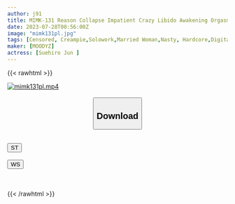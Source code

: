 ```yaml
---
author: j91
title: MIMK-131 Reason Collapse Impatient Crazy Libido Awakening Orgasm! Over 60,000 Copies Of Abstinence Manga Made Live! Don't You Feel It After Your Husband? Jun Suehiro
date: 2023-07-28T00:56:00Z
image: "mimk131pl.jpg"
tags: [Censored, Creampie,Solowork,Married Woman,Nasty, Hardcore,Digital Mosaic,Original Collaboration	]
maker: [MOODYZ]
actress: [Suehiro Jun ]
---
```



{{< rawhtml >}}

<div class="video" data-videoid="b18wKYAXaYhKA4">
    <a href="javascript:;">
        <img src="https://my.j91.asia/posts/mimk131pl/mimk131pl.jpg" width="WIDTH" height="HEIGHT" alt="mimk131pl.mp4" loading="lazy">
    </a>
</div>

<script type="text/javascript" src="https://j91.asia/asset/on-demand-st.js"></script>

<br>
  <link rel="stylesheet" href="https://j91.asia/asset/bs5.css">
  
  <center>
  <button class="btn btn-primary" type="button" data-bs-toggle="collapse" data-bs-target=".multi-collapse" aria-expanded="false" aria-controls="multiCollapseExample1 multiCollapseExample2"><h2>Download</h2></button></center>
</p>
<div class="row">
  <div class="col">
    <div class="collapse multi-collapse" id="multiCollapseExample1">
      <div class="card card-body">
	      	      <br>
<div class="buttons">  
<a href="https://streamtape.to/v/b18wKYAXaYhKA4"><button class="btn-hover color-3"><i class="fa fa-download"></i> ST</button></a></div>
    </div>
  </div>
</div>
  <div class="col">
    <div class="collapse multi-collapse" id="multiCollapseExample2">
      <div class="card card-body">
	      <br>
<div class="buttons">
    <a href="https://wolfstream.tv/kckwjg84svrt.html"><button class="btn-hover color-9"><i class="fa fa-download"></i> WS</button></a></div>
<br><br>
      </div>
    </div>
  </div>
</div>

{{< /rawhtml >}}